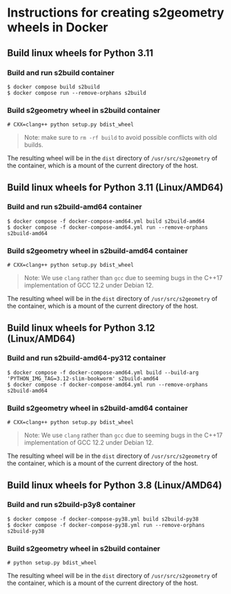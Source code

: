 # Instructions for creating s2geometry wheels in Docker

## Build linux wheels for Python 3.11

### Build and run s2build container
```shell
$ docker compose build s2build
$ docker compose run --remove-orphans s2build
```

### Build s2geometry wheel in s2build container
```shell
# CXX=clang++ python setup.py bdist_wheel
```

> Note: make sure to `rm -rf build` to avoid possible conflicts with old builds.

The resulting wheel will be in the `dist` directory of `/usr/src/s2geometry` of the container,
which is a mount of the current directory of the host.


## Build linux wheels for Python 3.11 (Linux/AMD64)

### Build and run s2build-amd64 container
```shell
$ docker compose -f docker-compose-amd64.yml build s2build-amd64
$ docker compose -f docker-compose-amd64.yml run --remove-orphans s2build-amd64
```

### Build s2geometry wheel in s2build-amd64 container
```shell
# CXX=clang++ python setup.py bdist_wheel
```

> Note: We use `clang` rather than `gcc` due to seeming bugs in the C++17 
> implementation of GCC 12.2 under Debian 12.

The resulting wheel will be in the `dist` directory of `/usr/src/s2geometry` of the container,
which is a mount of the current directory of the host.


## Build linux wheels for Python 3.12 (Linux/AMD64)

### Build and run s2build-amd64-py312 container
```shell
$ docker compose -f docker-compose-amd64.yml build --build-arg 'PYTHON_IMG_TAG=3.12-slim-bookworm' s2build-amd64
$ docker compose -f docker-compose-amd64.yml run --remove-orphans s2build-amd64
```

### Build s2geometry wheel in s2build-amd64 container
```shell
# CXX=clang++ python setup.py bdist_wheel
```

> Note: We use `clang` rather than `gcc` due to seeming bugs in the C++17
> implementation of GCC 12.2 under Debian 12.

The resulting wheel will be in the `dist` directory of `/usr/src/s2geometry` of the container,
which is a mount of the current directory of the host.


## Build linux wheels for Python 3.8 (Linux/AMD64)

### Build and run s2build-p3y8 container
```shell
$ docker compose -f docker-compose-py38.yml build s2build-py38
$ docker compose -f docker-compose-py38.yml run --remove-orphans s2build-py38
```

### Build s2geometry wheel in s2build container
```shell
# python setup.py bdist_wheel
```

The resulting wheel will be in the `dist` directory of `/usr/src/s2geometry` of the container,
which is a mount of the current directory of the host.